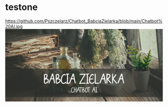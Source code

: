 # testone
https://github.com/PszczeIarz/Chatbot_BabciaZielarka/blob/main/Chatbot%20AI.jpg
![tekst alternatywny](https://github.com/PszczeIarz/Chatbot_BabciaZielarka/blob/main/Chatbot%20AI.jpg)

